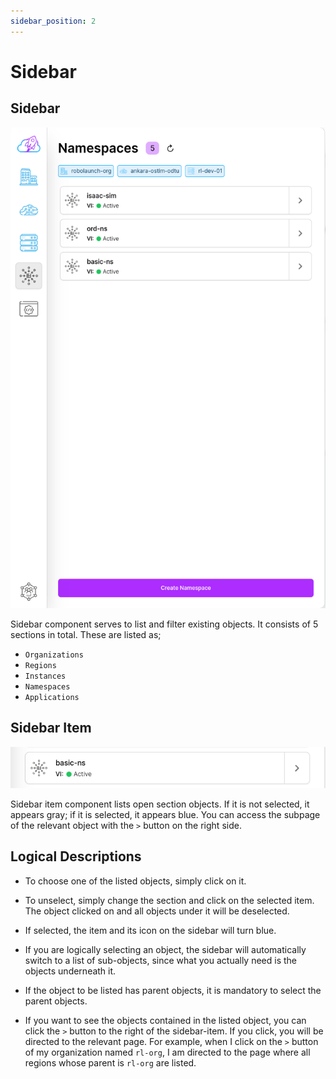 ```yaml
---
sidebar_position: 2
---
```


# Sidebar

## Sidebar

![Sidebar](./img/sidebar.png)

Sidebar component serves to list and filter existing objects. It consists of 5 sections in total. These are listed as;

- `Organizations`
- `Regions`
- `Instances`
- `Namespaces`
- `Applications`

## Sidebar Item

![Sidebar Item](./img/sidebar-item.png)

Sidebar item component lists open section objects. If it is not selected, it appears gray; if it is selected, it appears blue. You can access the subpage of the relevant object with the `>` button on the right side.

## Logical Descriptions

- To choose one of the listed objects, simply click on it.

- To unselect, simply change the section and click on the selected item. The object clicked on and all objects under it will be deselected.

- If selected, the item and its icon on the sidebar will turn blue.

- If you are logically selecting an object, the sidebar will automatically switch to a list of sub-objects, since what you actually need is the objects underneath it.

- If the object to be listed has parent objects, it is mandatory to select the parent objects.

- If you want to see the objects contained in the listed object, you can click the `>` button to the right of the sidebar-item. If you click, you will be directed to the relevant page. For example, when I click on the `>` button of my organization named `rl-org`, I am directed to the page where all regions whose parent is `rl-org` are listed.
